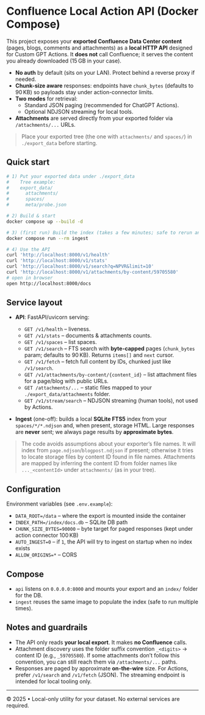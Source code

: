 # Confluence Local Action API (Docker Compose)

This project exposes your **exported Confluence Data Center content** (pages, blogs, comments and attachments)
as a **local HTTP API** designed for Custom GPT Actions. It **does not** call Confluence;
it serves the content you already downloaded (15 GB in your case).

- **No auth** by default (sits on your LAN). Protect behind a reverse proxy if needed.
- **Chunk-size aware** responses: endpoints have `chunk_bytes` (defaults to 90 KB) so payloads stay under action-connector limits.
- **Two modes** for retrieval:
  - Standard JSON paging (recommended for ChatGPT Actions).
  - Optional NDJSON streaming for local tools.
- **Attachments** are served directly from your exported folder via `/attachments/...` URLs.

> Place your exported tree (the one with `attachments/` and `spaces/`) in `./export_data` before starting.

## Quick start

```bash
# 1) Put your exported data under ./export_data
#    Tree example:
#    export_data/
#      attachments/
#      spaces/
#      meta/probe.json

# 2) Build & start
docker compose up --build -d

# 3) (first run) Build the index (takes a few minutes; safe to rerun anytime)
docker compose run --rm ingest

# 4) Use the API
curl 'http://localhost:8000/v1/health'
curl 'http://localhost:8000/v1/stats'
curl 'http://localhost:8000/v1/search?q=NPVR&limit=10'
curl 'http://localhost:8000/v1/attachments/by-content/59705580'
# open in browser
open http://localhost:8000/docs
```

## Service layout

- **API**: FastAPI/uvicorn serving:
  - `GET /v1/health` – liveness.
  - `GET /v1/stats` – documents & attachments counts.
  - `GET /v1/spaces` – list spaces.
  - `GET /v1/search` – FTS search with **byte-capped** pages (`chunk_bytes` param; defaults to 90 KB). Returns `items[]` and `next` cursor.
  - `GET /v1/fetch` – fetch full content by IDs, chunked just like `/v1/search`.
  - `GET /v1/attachments/by-content/{content_id}` – list attachment files for a page/blog with public URLs.
  - `GET /attachments/...` – static files mapped to your `./export_data/attachments` folder.
  - `GET /v1/stream/search` – NDJSON streaming (human tools), not used by Actions.

- **Ingest** (one-off): builds a local **SQLite FTS5** index from your `spaces/*/*.ndjson` and, when present, storage HTML. Large responses are **never** sent; we always page results by **approximate bytes**.

> The code avoids assumptions about your exporter’s file names. It will index from `page.ndjson`/`blogpost.ndjson` if present; otherwise it tries to locate storage files by content ID found in file names. Attachments are mapped by inferring the content ID from folder names like `..._<contentId>` under `attachments/` (as in your tree).

## Configuration

Environment variables (see `.env.example`):

- `DATA_ROOT=/data` – where the export is mounted inside the container
- `INDEX_PATH=/index/docs.db` – SQLite DB path
- `CHUNK_SIZE_BYTES=90000` – byte target for paged responses (kept under action connector 100 KB)
- `AUTO_INGEST=0` – if `1`, the API will try to ingest on startup when no index exists
- `ALLOW_ORIGINS=*` – CORS

## Compose

- `api` listens on `0.0.0.0:8000` and mounts your export and an `index/` folder for the DB.
- `ingest` reuses the same image to populate the index (safe to run multiple times).

## Notes and guardrails

- The API only reads **your local export**. It makes **no Confluence** calls.
- Attachment discovery uses the folder suffix convention `_<digits>` → content ID (e.g., `_59705580`). If some attachments don’t follow this convention, you can still reach them via `/attachments/...` paths.
- Responses are paged by approximate **on-the-wire** size. For Actions, prefer `/v1/search` and `/v1/fetch` (JSON). The streaming endpoint is intended for local tooling only.

---

© 2025 • Local-only utility for your dataset. No external services are required.
